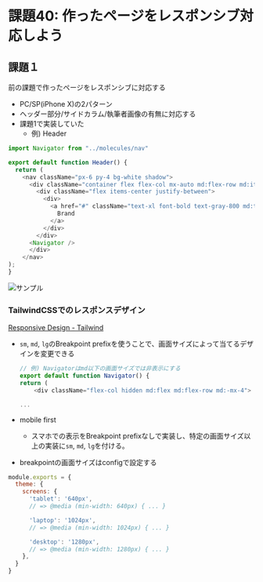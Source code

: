 # 課題40: 作ったページをレスポンシブ対応しよう

## 課題１

前の課題で作ったページをレスポンシブに対応する

- PC/SP(iPhone X)の2パターン
- ヘッダー部分/サイドカラム/執筆者画像の有無に対応する
- 課題1で実装していた 
  - 例) Header
```js
import Navigator from "../molecules/nav"

export default function Header() {
  return (
    <nav className="px-6 py-4 bg-white shadow">
      <div className="container flex flex-col mx-auto md:flex-row md:items-center md:justify-between">
        <div className="flex items-center justify-between">
          <div>
            <a href="#" className="text-xl font-bold text-gray-800 md:text-2xl">
              Brand
            </a>
          </div>
        </div>
      <Navigator />
      </div>
    </nav>
);
}
```


![サンプル](https://user-images.githubusercontent.com/32977282/136333208-fe6e60cc-9c6f-42cf-bf60-f193e5e0bd82.png)

### TailwindCSSでのレスポンスデザイン

[Responsive Design - Tailwind](https://tailwindcss.com/docs/responsive-design)

- `sm`, `md`, `lg`のBreakpoint prefixを使うことで、画面サイズによって当てるデザインを変更できる

	```js
	// 例) Navigatorはmd以下の画面サイズでは非表示にする
	export default function Navigator() {
	return (
		<div className="flex-col hidden md:flex md:flex-row md:-mx-4">

	...
	```


- mobile first
  - スマホでの表示をBreakpoint prefixなしで実装し、特定の画面サイズ以上の実装に`sm`, `md`, `lg`を付ける。


- breakpointの画面サイズはconfigで設定する
```tailwind.config.js
module.exports = {
  theme: {
    screens: {
      'tablet': '640px',
      // => @media (min-width: 640px) { ... }

      'laptop': '1024px',
      // => @media (min-width: 1024px) { ... }

      'desktop': '1280px',
      // => @media (min-width: 1280px) { ... }
    },
  }
}
```

